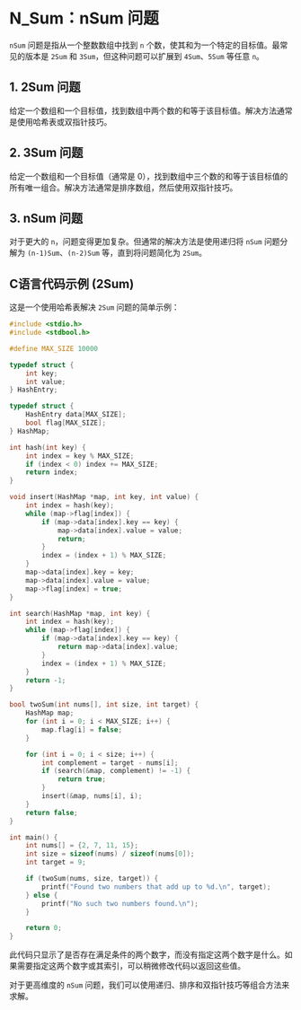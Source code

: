# N_Sum：nSum 问题
`nSum` 问题是指从一个整数数组中找到 `n` 个数，使其和为一个特定的目标值。最常见的版本是 `2Sum` 和 `3Sum`，但这种问题可以扩展到 `4Sum`、`5Sum` 等任意 `n`。

## 1. 2Sum 问题

给定一个数组和一个目标值，找到数组中两个数的和等于该目标值。解决方法通常是使用哈希表或双指针技巧。

## 2. 3Sum 问题

给定一个数组和一个目标值（通常是 0），找到数组中三个数的和等于该目标值的所有唯一组合。解决方法通常是排序数组，然后使用双指针技巧。

## 3. nSum 问题

对于更大的 `n`，问题变得更加复杂。但通常的解决方法是使用递归将 `nSum` 问题分解为 `(n-1)Sum`、`(n-2)Sum` 等，直到将问题简化为 `2Sum`。

## C语言代码示例 (2Sum)

这是一个使用哈希表解决 `2Sum` 问题的简单示例：

```c
#include <stdio.h>
#include <stdbool.h>

#define MAX_SIZE 10000

typedef struct {
    int key;
    int value;
} HashEntry;

typedef struct {
    HashEntry data[MAX_SIZE];
    bool flag[MAX_SIZE];
} HashMap;

int hash(int key) {
    int index = key % MAX_SIZE;
    if (index < 0) index += MAX_SIZE;
    return index;
}

void insert(HashMap *map, int key, int value) {
    int index = hash(key);
    while (map->flag[index]) {
        if (map->data[index].key == key) {
            map->data[index].value = value;
            return;
        }
        index = (index + 1) % MAX_SIZE;
    }
    map->data[index].key = key;
    map->data[index].value = value;
    map->flag[index] = true;
}

int search(HashMap *map, int key) {
    int index = hash(key);
    while (map->flag[index]) {
        if (map->data[index].key == key) {
            return map->data[index].value;
        }
        index = (index + 1) % MAX_SIZE;
    }
    return -1;
}

bool twoSum(int nums[], int size, int target) {
    HashMap map;
    for (int i = 0; i < MAX_SIZE; i++) {
        map.flag[i] = false;
    }

    for (int i = 0; i < size; i++) {
        int complement = target - nums[i];
        if (search(&map, complement) != -1) {
            return true;
        }
        insert(&map, nums[i], i);
    }
    return false;
}

int main() {
    int nums[] = {2, 7, 11, 15};
    int size = sizeof(nums) / sizeof(nums[0]);
    int target = 9;

    if (twoSum(nums, size, target)) {
        printf("Found two numbers that add up to %d.\n", target);
    } else {
        printf("No such two numbers found.\n");
    }

    return 0;
}
```

此代码只显示了是否存在满足条件的两个数字，而没有指定这两个数字是什么。如果需要指定这两个数字或其索引，可以稍微修改代码以返回这些值。

对于更高维度的 `nSum` 问题，我们可以使用递归、排序和双指针技巧等组合方法来求解。